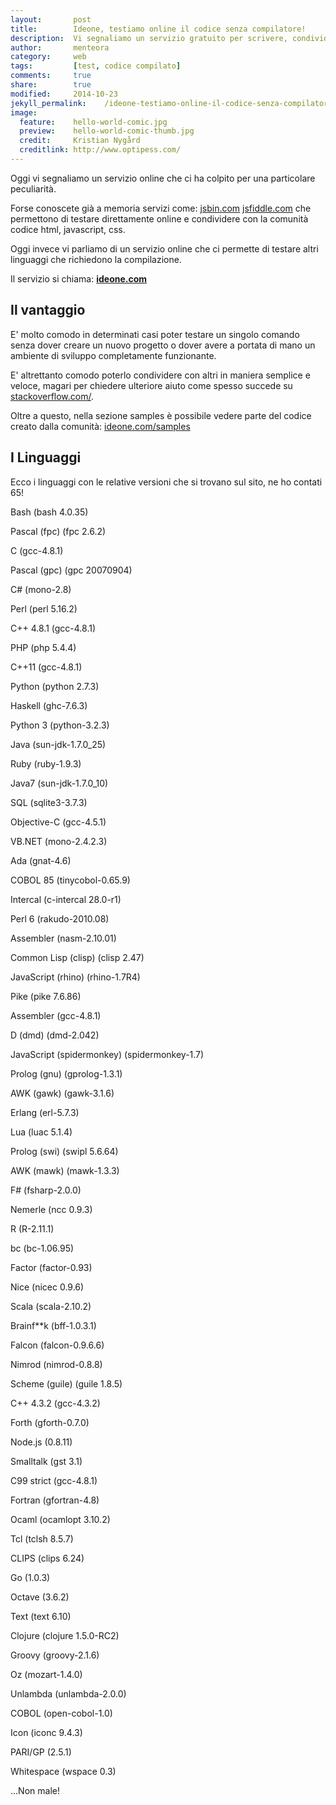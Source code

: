 ```yaml
---
layout:       post
title:        Ideone, testiamo online il codice senza compilatore!
description:  Vi segnaliamo un servizio gratuito per scrivere, condividere e testare frammenti di codice compilato direttamente online
author:       menteora
category:     web
tags:         [test, codice compilato]
comments:     true
share:        true
modified:     2014-10-23
jekyll_permalink:    /ideone-testiamo-online-il-codice-senza-compilatore
image:
  feature:    hello-world-comic.jpg
  preview:    hello-world-comic-thumb.jpg
  credit:     Kristian Nygård
  creditlink: http://www.optipess.com/
---
```


Oggi vi segnaliamo un servizio online che ci ha colpito per una particolare peculiarità.

Forse conoscete già a memoria servizi come: [jsbin.com](http://www.jsbin.com)
 [jsfiddle.com](http://www.jsfiddle.com) che permettono di testare direttamente online e condividere con la comunità codice html, javascript, css.

Oggi invece vi parliamo di un servizio online che ci permette di testare altri linguaggi che richiedono la compilazione. 

Il servizio si chiama: **[ideone.com](http://www.ideone.com)**

## Il vantaggio

E' molto comodo in determinati casi poter testare un singolo comando senza dover creare un nuovo progetto o dover avere a portata di mano un ambiente di sviluppo completamente funzionante.

E' altrettanto comodo poterlo condividere con altri in maniera semplice e veloce, magari per chiedere ulteriore aiuto come spesso succede su [stackoverflow.com/](http://stackoverflow.com/).

Oltre a questo, nella sezione samples è possibile vedere parte del codice creato dalla comunità: [ideone.com/samples](http://ideone.com/samples)

## I Linguaggi

Ecco i linguaggi con le relative versioni che si trovano sul sito, ne ho contati 65!

Bash (bash 4.0.35)

Pascal (fpc) (fpc 2.6.2)

C (gcc-4.8.1)

Pascal (gpc) (gpc 20070904)

C# (mono-2.8)

Perl (perl 5.16.2)

C++ 4.8.1 (gcc-4.8.1)

PHP (php 5.4.4)

C++11 (gcc-4.8.1)

Python (python 2.7.3)

Haskell (ghc-7.6.3)

Python 3 (python-3.2.3)

Java (sun-jdk-1.7.0_25)

Ruby (ruby-1.9.3)

Java7 (sun-jdk-1.7.0_10)

SQL (sqlite3-3.7.3)

Objective-C (gcc-4.5.1)

VB.NET (mono-2.4.2.3)

Ada (gnat-4.6)

COBOL 85 (tinycobol-0.65.9)

Intercal (c-intercal 28.0-r1)

Perl 6 (rakudo-2010.08)

Assembler (nasm-2.10.01)

Common Lisp (clisp) (clisp 2.47)

JavaScript (rhino) (rhino-1.7R4)

Pike (pike 7.6.86)

Assembler (gcc-4.8.1)

D (dmd) (dmd-2.042)

JavaScript (spidermonkey) (spidermonkey-1.7)

Prolog (gnu) (gprolog-1.3.1)

AWK (gawk) (gawk-3.1.6)

Erlang (erl-5.7.3)


Lua (luac 5.1.4)

Prolog (swi) (swipl 5.6.64)

AWK (mawk) (mawk-1.3.3)

F# (fsharp-2.0.0)

Nemerle (ncc 0.9.3)

R (R-2.11.1)

bc (bc-1.06.95)

Factor (factor-0.93)

Nice (nicec 0.9.6)

Scala (scala-2.10.2)

Brainf**k (bff-1.0.3.1)

Falcon (falcon-0.9.6.6)

Nimrod (nimrod-0.8.8)

Scheme (guile) (guile 1.8.5)

C++ 4.3.2 (gcc-4.3.2)

Forth (gforth-0.7.0)

Node.js (0.8.11)

Smalltalk (gst 3.1)

C99 strict (gcc-4.8.1)

Fortran (gfortran-4.8)

Ocaml (ocamlopt 3.10.2)

Tcl (tclsh 8.5.7)

CLIPS (clips 6.24)

Go (1.0.3)

Octave (3.6.2)

Text (text 6.10)

Clojure (clojure 1.5.0-RC2)

Groovy (groovy-2.1.6)

Oz (mozart-1.4.0)

Unlambda (unlambda-2.0.0)

COBOL (open-cobol-1.0)

Icon (iconc 9.4.3)

PARI/GP (2.5.1)

Whitespace (wspace 0.3) 


...Non male!